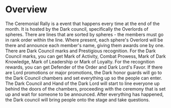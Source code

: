 # Overview

The Ceremonial Rally is a event that happens every time at the end of the month.
It is hosted by the Dark council, specifically the Overlords of spheres.
There are lines that are sorted by spheres - the members must go in rank order within the line.
Where present, each sphere's Overlord will be there and announce each member's name, giving them awards one by one.
There are Dark Council marks and Prestigious recognition.
For the Dark Council marks, you can get Mark of Activity, Combat Prowess, Mark of Dark Knowledge, Mark of Leadership or Mark of Loyalty.
For the recognition rewards, you can get Defender of the Order and Dark Lord's Favor.
If there are Lord promotions or major promotions, the Dark honor guards will go to the Dark Council chambers and set everything up so the people can enter.
The Dark Council and Hand of the Dark Lord will start to line everyone up behind the doors of the chambers, proceeding with the ceremony that is set up and wait for someone to be announced.
After everything has happened, the Dark council will bring people onto the stage and take questions.
